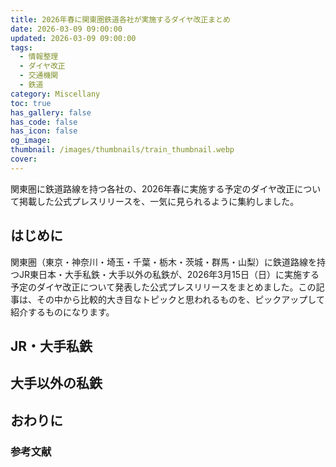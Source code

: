 ```yaml
---
title: 2026年春に関東圏鉄道各社が実施するダイヤ改正まとめ
date: 2026-03-09 09:00:00
updated: 2026-03-09 09:00:00
tags:
  - 情報整理
  - ダイヤ改正
  - 交通機関
  - 鉄道
category: Miscellany
toc: true
has_gallery: false
has_code: false
has_icon: false
og_image:
thumbnail: /images/thumbnails/train_thumbnail.webp
cover:
---
```


関東圏に鉄道路線を持つ各社の、2026年春に実施する予定のダイヤ改正について掲載した公式プレスリリースを、一気に見られるように集約しました。

<!-- more -->

## はじめに

関東圏（東京・神奈川・埼玉・千葉・栃木・茨城・群馬・山梨）に鉄道路線を持つJR東日本・大手私鉄・大手以外の私鉄が、2026年3月15日（日）に実施する予定のダイヤ改正について発表した公式プレスリリースをまとめました。この記事は、その中から比較的大き目なトピックと思われるものを、ピックアップして紹介するものになります。

## JR・大手私鉄



## 大手以外の私鉄




## おわりに



### 参考文献
